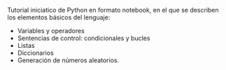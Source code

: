 Tutorial iniciatico de Python en formato notebook, en el que se describen los elementos básicos del lenguaje:

* Variables y operadores
* Sentencias de control: condicionales y bucles
* Listas
* Diccionarios
* Generación de números aleatorios.
